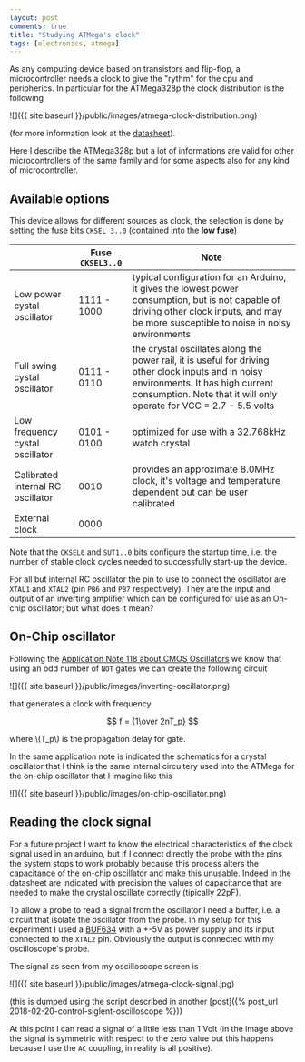 ```yaml
---
layout: post
comments: true
title: "Studying ATMega's clock"
tags: [electronics, atmega]
---
```


As any computing device based on transistors and flip-flop, a microcontroller
needs a clock to  give the "rythm" for the cpu and peripherics. In particular
for the ATMega328p the clock distribution is the following

![]({{ site.baseurl }}/public/images/atmega-clock-distribution.png)

(for more information look at the [datasheet](http://ww1.microchip.com/downloads/en/DeviceDoc/Atmel-8271-8-bit-AVR-Microcontroller-ATmega48A-48PA-88A-88PA-168A-168PA-328-328P_datasheet_Complete.pdf)).

Here I describe the ATMega328p but a lot of informations are valid for
other microcontrollers of the same family and for some aspects also
for any kind of microcontroller.

## Available options

This device allows for different sources as clock, the selection is
done by setting the fuse bits ``CKSEL 3..0`` (contained into the **low fuse**)

| | Fuse ``CKSEL3..0`` | Note |
|-|------|------|
|Low power cystal oscillator     | 1111 - 1000 | typical configuration for an Arduino, it gives the lowest power consumption, but is not capable of driving other clock inputs, and may be more susceptible to noise in noisy environments|
|Full swing cystal oscillator    | 0111 - 0110 | the crystal oscillates along the power rail, it is useful for driving other clock inputs and in noisy environments. It has high current consumption. Note that it will only operate for VCC = 2.7 - 5.5 volts |
|Low frequency cystal oscillator | 0101 - 0100 | optimized for use with a 32.768kHz watch crystal |
|Calibrated internal RC oscillator | 0010 |  provides an approximate 8.0MHz clock, it's voltage and temperature dependent but can be user calibrated |
|External clock | 0000 | |

Note that the ``CKSEL0`` and ``SUT1..0`` bits configure the startup time, i.e.
the number of stable clock cycles needed to successfully start-up the device.

For all but internal RC oscillator the pin to use to connect the oscillator
are ``XTAL1`` and ``XTAL2`` (pin ``PB6`` and ``PB7`` respectively). They
are the input and output of an inverting amplifier which can be configured
for use as an On-chip oscillator; but what does it mean?

## On-Chip oscillator

Following the [Application Note 118 about CMOS Oscillators](https://www.fairchildsemi.com/application-notes/AN/AN-118.pdf)
we know that using an odd number of ``NOT`` gates we can create the following
circuit

![]({{ site.baseurl }}/public/images/inverting-oscillator.png)

that generates a clock with frequency

$$
f = {1\over 2nT_p}
$$

where \\(T_p\\) is the propagation delay for gate.

In the same application note is indicated the schematics for a crystal oscillator that I think
is the same internal circuitery used into the ATMega for the on-chip oscillator that I imagine
like this

![]({{ site.baseurl }}/public/images/on-chip-oscillator.png)

## Reading the clock signal

For a future project I want to know the electrical characteristics of the clock signal used
in an arduino, but if I connect directly the probe with the pins the system stops to work
probably because this process alters the capacitance of the on-chip oscillator and make
this unusable. Indeed in the datasheet are indicated with precision the values of capacitance
that are needed to make the crystal oscillate correctly (tipically 22pF).

To allow a probe to read a signal from the oscillator I need a buffer, i.e. a circuit
that isolate the oscillator from the probe. In my setup for
this experiment I used a [BUF634](http://www.ti.com/lit/ds/symlink/buf634.pdf) with a
+-5V as power supply and its input connected to the ``XTAL2`` pin. Obviously the output
is connected with my oscilloscope's probe.

The signal as seen from my oscilloscope screen is

![]({{ site.baseurl }}/public/images/atmega-clock-signal.jpg)

(this is dumped using the script described in another [post]({% post_url 2018-02-20-control-siglent-oscilloscope %}))

At this point I can read a signal of a little less than 1 Volt (in the image above the signal
is symmetric with respect to the zero value but this happens because I use the ``AC`` coupling,
in reality is all positive).

